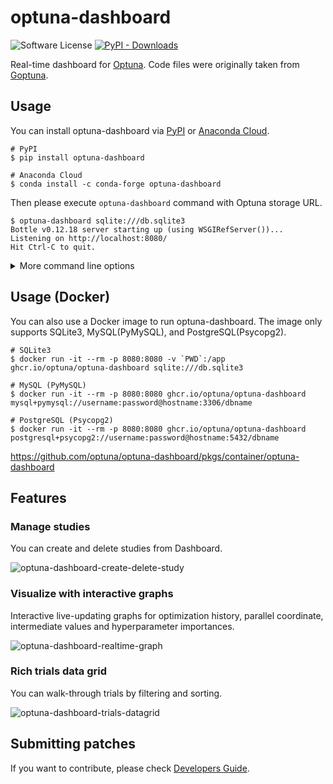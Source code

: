 # optuna-dashboard

![Software License](https://img.shields.io/badge/license-MIT-brightgreen.svg?style=flat-square) [![PyPI - Downloads](https://img.shields.io/pypi/dm/optuna-dashboard)](https://pypistats.org/packages/optuna-dashboard)


Real-time dashboard for [Optuna](https://github.com/optuna/optuna).
Code files were originally taken from [Goptuna](https://github.com/c-bata/goptuna).

## Usage

You can install optuna-dashboard via [PyPI](https://pypi.org/project/optuna-dashboard/) or [Anaconda Cloud](https://anaconda.org/conda-forge/optuna-dashboard).

```
# PyPI
$ pip install optuna-dashboard
```

```
# Anaconda Cloud
$ conda install -c conda-forge optuna-dashboard
```

Then please execute `optuna-dashboard` command with Optuna storage URL.

```
$ optuna-dashboard sqlite:///db.sqlite3
Bottle v0.12.18 server starting up (using WSGIRefServer())...
Listening on http://localhost:8080/
Hit Ctrl-C to quit.
```

<details>

<summary>More command line options</summary>

```console
$ optuna-dashboard -h
usage: optuna-dashboard [-h] [--port PORT] [--host HOST] [--version] [--quiet] storage

Real-time dashboard for Optuna.

positional arguments:
  storage        DB URL (e.g. sqlite:///example.db)

optional arguments:
  -h, --help     show this help message and exit
  --port PORT    port number (default: 8080)
  --host HOST    hostname (default: 127.0.0.1)
  --version, -v  show program's version number and exit
  --quiet, -q    quiet
```

</details>


## Usage (Docker)

You can also use a Docker image to run optuna-dashboard.
The image only supports SQLite3, MySQL(PyMySQL), and PostgreSQL(Psycopg2).

```
# SQLite3
$ docker run -it --rm -p 8080:8080 -v `PWD`:/app ghcr.io/optuna/optuna-dashboard sqlite:///db.sqlite3
```

```
# MySQL (PyMySQL)
$ docker run -it --rm -p 8080:8080 ghcr.io/optuna/optuna-dashboard mysql+pymysql://username:password@hostname:3306/dbname
```

```
# PostgreSQL (Psycopg2)
$ docker run -it --rm -p 8080:8080 ghcr.io/optuna/optuna-dashboard postgresql+psycopg2://username:password@hostname:5432/dbname
```

https://github.com/optuna/optuna-dashboard/pkgs/container/optuna-dashboard


## Features

### Manage studies

You can create and delete studies from Dashboard.

![optuna-dashboard-create-delete-study](https://user-images.githubusercontent.com/5564044/114265534-40b87100-9a2c-11eb-947f-02448809d8cd.gif)

### Visualize with interactive graphs

Interactive live-updating graphs for optimization history, parallel coordinate, intermediate values and hyperparameter importances.

![optuna-dashboard-realtime-graph](https://user-images.githubusercontent.com/5564044/114265619-d81dc400-9a2c-11eb-9a26-a4577574312e.gif)

### Rich trials data grid

You can walk-through trials by filtering and sorting.

![optuna-dashboard-trials-datagrid](https://user-images.githubusercontent.com/5564044/114265667-20d57d00-9a2d-11eb-8b9c-69541c9b4a28.gif)


## Submitting patches

If you want to contribute, please check [Developers Guide](./DEVELOPMENT.md).

